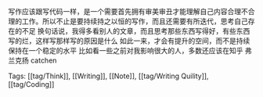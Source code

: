 写作应该跟写代码一样，是一个需要首先拥有审美审丑才能理解自己内容合理不合理的工作。所以不止是要持续持之以恒的写作，而且还需要有所迭代，思考自己存在的不足 换句话说，我得多看别人的文章，而且思考那些东西写得好，有些东西写的烂，这样写那样写的原因是什么 如此一来，才会有提升的空间，而不是持续保持在一个稳定的水平
比如看一些之前对我影响很大的人，多数还应该在知乎 弗兰克扬 catchen

Tags: [[tag/Think]], [[Writing]], [[Note]], [[tag/Writing Quility]], [[tag/Coding]]
